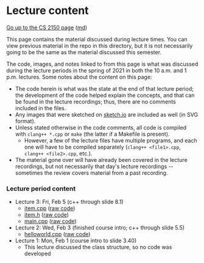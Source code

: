 Lecture content
===============

[Go up to the CS 2150 page](../index.html) ([md](../index.md))

This page contains the material discussed during lecture times.  You can view previous material in the repo in this directory, but it is not necessarily going to be the same as the material discussed this semester.


The code, images, and notes linked to from this page is what was discussed during the lecture periods in the spring of 2021 in both the 10 a.m. and 1 p.m. lectures.  Some notes about the content on this page:

- The code herein is what was the state at the end of that lecture period; the development of the code helped explain the concepts, and that can be found in the lecture recordings; thus, there are no comments included in the files.
- Any images that were sketched on [sketch.io](https://sketch.io/sketchpad/) are included as well (in SVG format).
- Unless stated otherwise in the code comments, all code is compiled with `clang++ *.cpp` or `make` (the latter if a Makefile is present).
    - However, a few of the lecture files have multiple programs, and each one will have to be compiled separately (`clang++ <file1>.cpp`, `clang++ <file2>.cpp`, etc.).
- The material gone over will have already been covered in the lecture recordings, but not necessarily that day's lecture recordings -- sometimes the review covers material from a past recording.

### Lecture period content

- Lecture 3: Fri, Feb 5 (c++ through slide 8.1)
    - [item.cpp](lec03/item.cpp.html) ([raw code](lec03/item.cpp))
    - [item.h](lec03/item.h.html) ([raw code](lec03/item.h))
    - [main.cpp](lec03/main.cpp.html) ([raw code](lec03/main.cpp))
- Lecture 2: Wed, Feb 3 (finished course intro; c++ through slide 5.5)
    - [helloworld.cpp](lec02/helloworld.cpp.html) ([raw code](lec02/helloworld.cpp))
- Lecture 1: Mon, Feb 1 (course intro to slide 3.40)
    - This lecture discussed the class structure, so no code was developed

